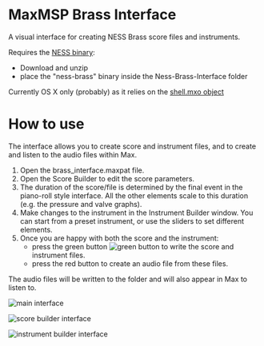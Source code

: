 # MaxMSP Brass Interface
A visual interface for creating NESS Brass score files and instruments. 

Requires the [NESS binary](http://www.ness.music.ed.ac.uk/music-and-tools/releases):
- Download and unzip
- place the "ness-brass" binary inside the Ness-Brass-Interface folder

Currently OS X only (probably) as it relies on the [shell.mxo object](https://github.com/jeremybernstein/shell/releases/tag/1.0b2)

# How to use

The interface allows you to create score and instrument files, and to create and listen to the audio files within Max.

1. Open the brass_interface.maxpat file.
2. Open the Score Builder to edit the score parameters.
3. The duration of the score/file is determined by the final event in the piano-roll style interface. All the other elements scale to this duration (e.g. the pressure and valve graphs).
4. Make changes to the instrument in the Instrument Builder window. You can start from a preset instrument, or use the sliders to set different elements.
5. Once you are happy with both the score and the instrument: 
    - press the green button ![green button](http://tommudd.co.uk/ness/button_green.png) to write the score and instrument files.
    - press the red button to create an audio file from these files.

The audio files will be written to the folder and will also appear in Max to listen to.

![main interface](http://tommudd.co.uk/ness/brass_main.png)

![score builder interface](http://tommudd.co.uk/ness/brass_score.png)

![instrument builder interface](http://tommudd.co.uk/ness/brass_instrument.png)
